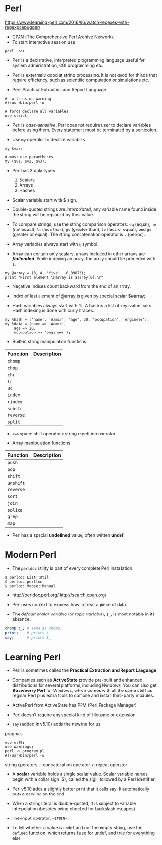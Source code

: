 # Perl

https://www.learning-perl.com/2016/06/watch-regexes-with-regexpdebugger/

* CPAN (The Comprehensive Perl Archive Network). 
*  To start interactive session use
```
perl -de1
```

* Perl is a declarative, interpreted programming language useful for system administration, CGI programming etc. 

* Perl is extermely good at string processing. It is not good for things that require efficiency, such as scientific computation or simulations etc.

* Perl: Practical Extraction and Report Language.

```
# -w turns on warning
#!/usr/bin/perl -w

# force declare all variables
use strict;
```

* Perl is _case-sensitive_. Perl does not require user to declare variables before using them. Every statement must be terminated by a semicolon.

* Use `my` operator to declare variables

```
my $var;

# must use parantheses
my ($v1, $v2, $v3);
```

* Perl has 3 data types
    1. Scalars
    2. Arrays
    3. Hashes

* Scalar variable start with $ sign.

* Double-quoted strings are _interpolated_, any variable name found inside the string will be replaced by their value.

* To compare strings, use the string comparison operators: `eq` (equal), `ne` (not equal), `lt` (less than), `gt` (greater than), `le` (less
or equal), and `ge` (greater or equal). The string concatenation operator is `.` (period).

* Array variables always start with `@` symbol.

* Array can contain only scalars, arrays included in other arrays are **_flattended_**. While indexing an array, the array should be preceded with `$`.

```
my @array = (3, 4, 'five', -0.09876);
print "First element \@array is $array[0].\n"
```
* Negative indices count backward from the end of an array.

* Index of last element of @array is given by special scalar $#array;

* Hash variables always start with %. A hash is a list of key-value pairs. Hash indexing is done with curly braces.

```
my %hash = ('name', 'Aamir', 'age', 30, 'occupation', 'engineer');
my %data = (name => 'Aamir', 
    age => 20,
    occupation => 'engineer');
```

* Built-in string manipulation functions

| Function | Description |
|----------|-------------|
| `chomp`  |             |
| `chop`   |             | 
| `chr`    |             |
| `lc`     |             |
| `uc`     |             |
| `index`  |             |
| `rindex` |             |
| `substr` |             |
| `reverse` |            |
| `split`  |             |

* `<=>` space shift operator
  `x`   string repetition operator

* Array manipulation functions

| Function | Description |
|----------|-------------|
| `push`   |             | 
| `pop`    |             |
| `shift`  |             |
| `unshift`|             |
| `reverse`|             |
| `sort`   |             |
| `join`   |             |
| `splice` |             |
| `grep`   |             |
| `map`    |             |

* Perl has a special **undefined** value, often written **undef**

# Modern Perl

* The `perldoc` utility is part of every complete Perl installation.

```
$ perldoc List::Util
$ perldoc perltoc
$ perldoc Moose::Manual
```

* http://perldoc.perl.org/    http://search.cpan.org/   

* Perl uses context to express how to treat a piece of data.

* The _default scalar variable_ (or _topic variable_), `$_`, is most notable in its absence.

```perl
chomp $_; # same as chomp;
print;    # prints $_
say;      # prints $_
```


# Learning Perl 

* Perl is sometimes called the **Practical Extraction and Report Language**

* Companies such as **ActiveState** provide pre-built and enhanced distributions for several platforms,
including _Windows_. You can also get **Strawberry Perl** for Windows, which
comes with all the same stuff as regular Perl plus extra tools to compile and install
third-party modules.

* ActivePerl from ActiveState has PPM (Perl Package Manager)

* Perl doesn’t require any special kind of filename or extension

* `say` (added in v5.10) adds the newline for us

pragmas
```
use utf8;
use warnings;
perl -w program.pl
#!/usr/bin/perl -w
```

string operators
`.`: concatenation operator
`x`: repeat operator

* A **scalar** variable holds a single scalar value. Scalar variable names begin with a dollar sign ($), called the sigil, followed by a Perl identifier.

* Perl v5.10 adds a slightly better print that it calls say. It automatically puts a newline
on the end

* When a string literal is double-quoted, it is subject to variable interpolation (besides being checked for backslash escapes)

* line-input operator, `<STDIN>`.

* To tell whether a value is `undef` and not the empty string, use the
`defined` function, which returns false for undef, and true for everything else